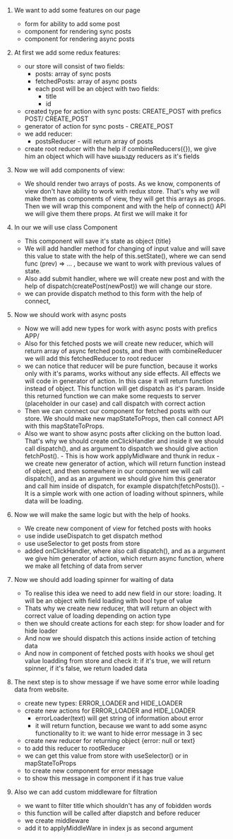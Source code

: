 1. We want to add some features on our page

    - form for ability to add some post
    - component for rendering sync posts
    - component for rendering async posts

2. At first we add some redux features:

    - our store will consist of two fields:
        - posts: array of sync posts
        - fetchedPosts: array of async posts
        - each post will be an object with two fields: 
            - title
            - id
    - created type for action with sync posts: CREATE_POST with prefics POST/       CREATE_POST
    - generator of action for sync posts - CREATE_POST
    - we add reducer: 
        - postsReducer - will return array of posts
    - create root reducer with the help if combineReducers({}), we give him
      an object which will have ышьзду reducers as it's fields

3. Now we will add components of view:

    - We should render two arrays of posts. As we know, components of view don't have ability to work with redux store. That's why we will make them as components of view, they will get this arrays as props. Then we will wrap this component and with the help of connect() API we will give them there props.
    At first we will make it for <Posts >

4. In our <PostForm > we will use class Component

    - This component will save it's state as object {title}    
    - We will add handler method for changing of input value and will save this value to state with the help of this.setState(), where we can send func (prev) => ... , because we want to work with previous values of state.
    - Also add submit handler, where we will create new post and with the help of dispatch(createPost(newPost)) we will change our store. 
    - we can provide dispatch method to this form with the help of connect, 

5. Now we should work with async posts

    - Now we will add new types for work with async posts with prefics APP/
    - Also for this fetched posts we will create new reducer, which will return array of async fetched posts, and then with combineReducer we will add this fetchedReducer to root reducer
    - we can notice that reducer will be pure function, because it works only with it's params, works without any side effects. All effects we will code in generator of action. In this case it will return function instead of object. This function will get dispatch as it's param. Inside this returned function we can make some requests to server (placeholder in our case) and call dispatch with correct action
    - Then we can connect our component for fetched posts with our store. We should make new mapStateToProps, then call connect API with this mapStateToProps. 
    - Also we want to show async posts after clicking on the button load. That's why we should create onClickHandler and inside it we should call dispatch(), and as argument to dispatch we should give action fetchPost(). - This is how work applyMidlware and thunk in redux - we create new generator of action, which will return function instead of object, and then somewhere in our component we will call dispatch(), and as an argument we should give him this generator and call him inside of dispatch, for example dispatch(fetchPosts()). - It is a simple work with one action of loading without spinners, while data will be loading. 

6. Now we will make the same logic but with the help of hooks.

    - We create new component of view for fetched posts with hooks
    - use indide useDispatch to get dispatch method
    - use useSelector to get posts from store
    - added onClickHandler, where also call dispatch(), and as a argument we give him generator of action, which return async function, where we make all fetching of data from server

7. Now we should add loading spinner for waiting of data

    - To realise this idea we need to add new field in our store: loading. It will be an object with field loading with bool type of value
    - Thats why we create new reducer, that will return an object with correct value of loading depending on action type
    - then we should create actions for each step: for show loader and for hide loader
    - And now we should dispatch this actions inside action of tetching data
    - And now in component of fetched posts with hooks we shoul get value loadding from store and check it: if it's true, we will return spinner, if it's false, we return loaded data

8. The next step is to show message if we have some error while loading data from website. 

    - create new types: ERROR_LOADER and HIDE_LOADER
    - create new actions for ERROR_LOADER and HIDE_LOADER
        - errorLoader(text) will get string of information about error
        - it will return function, because we want to add some async functionality to it: we want to hide error message in 3 sec
    - create new reducer for returning object {error: null or text}
    - to add this reducer to rootReducer
    - we can get this value from store with useSelector() or in mapStateToProps
    - to create new component for error message
    - to show this message in component if it has true value

9. Also we can add custom middleware for filtration
    - we want to filter title which shouldn't has any of fobidden words
    - this function will be called after diapstch and before reducer
    - we create middleware
    - add it to applyMiddleWare in index js as second argument